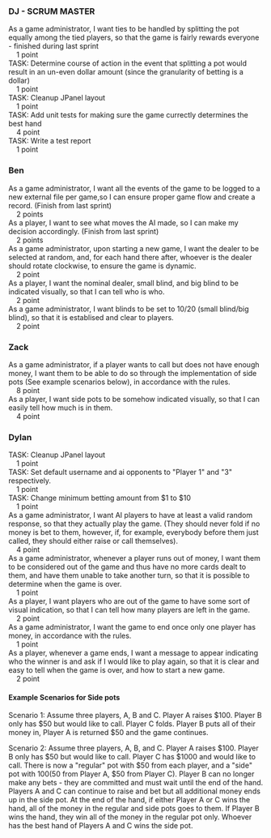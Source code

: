 ### DJ - SCRUM MASTER
As a game administrator, I want ties to be handled by splitting the pot equally among the tied players, so that the game is fairly rewards everyone - finished during last sprint  
&nbsp;&nbsp;&nbsp;&nbsp;1 point  
TASK: Determine course of action in the event that splitting a pot would result in an un-even dollar amount (since the granularity of betting is a dollar)  
&nbsp;&nbsp;&nbsp;&nbsp;1 point  
TASK: Cleanup JPanel layout  
&nbsp;&nbsp;&nbsp;&nbsp;1 point  
TASK: Add unit tests for making sure the game currectly determines the best hand  
&nbsp;&nbsp;&nbsp;&nbsp;4 point  
TASK: Write a test report  
&nbsp;&nbsp;&nbsp;&nbsp;1 point  

### Ben
As a game administrator, I want all the events of the game to be logged to a new external file per game,so I can ensure proper game flow and create a record. (Finish from last sprint)  
&nbsp;&nbsp;&nbsp;&nbsp;2 points  
As a player, I want to see what moves the AI made, so I can make my decision accordingly. (Finish from last sprint)  
&nbsp;&nbsp;&nbsp;&nbsp;2 points  
As a game administrator, upon starting a new game, I want the dealer to be selected at random, and, for each hand there after,  whoever is the dealer should rotate clockwise, to ensure the game is dynamic.  
&nbsp;&nbsp;&nbsp;&nbsp;2 point  
As a player, I want the nominal dealer, small blind, and big blind to be indicated visually, so that I can tell who is who.  
&nbsp;&nbsp;&nbsp;&nbsp;2 point  
As a game administrator, I want blinds to be set to 10/20 (small blind/big blind), so that it is establised and clear to players.  
&nbsp;&nbsp;&nbsp;&nbsp;2 point 

### Zack
As a game administrator, if a player wants to call but does not have enough money, I want them to be able to do so through the implementation of side pots (See example scenarios below), in accordance with the rules.  
&nbsp;&nbsp;&nbsp;&nbsp;8 point  
As a player, I want side pots to be somehow indicated visually, so that I can easily tell how much is in them.  
&nbsp;&nbsp;&nbsp;&nbsp;4 point  

### Dylan
TASK: Cleanup JPanel layout  
&nbsp;&nbsp;&nbsp;&nbsp;1 point  
TASK: Set default username and ai opponents to "Player 1" and "3" respectively.  
&nbsp;&nbsp;&nbsp;&nbsp;1 point  
TASK: Change minimum betting amount from $1 to $10  
&nbsp;&nbsp;&nbsp;&nbsp;1 point  
As a game administrator, I want AI players to have at least a valid random response, so that they actually play the game. (They should never fold if no money is bet to them, however, if, for example, everybody before them just called, they should either raise or call themselves).  
&nbsp;&nbsp;&nbsp;&nbsp;4 point  
As a game administrator, whenever a player runs out of money, I want them to be considered out of the game and thus have no more cards dealt to them, and have them unable to take another turn, so that it is possible to determine when the game is over.  
&nbsp;&nbsp;&nbsp;&nbsp;1 point  
As a player, I want players who are out of the game to have some sort of visual indication, so that I can tell how many players are left in the game.  
&nbsp;&nbsp;&nbsp;&nbsp;2 point  
As a game administrator, I want the game to end once only one player has money, in accordance with the rules.  
&nbsp;&nbsp;&nbsp;&nbsp;1 point  
As a player, whenever a game ends, I want a message to appear indicating who the winner is and ask if I would like to play again, so that it is clear and easy to tell when the game is over, and how to start a new game.  
&nbsp;&nbsp;&nbsp;&nbsp;2 point  

#### Example Scenarios for Side pots
Scenario 1: Assume three players, A, B and C. Player A raises $100. Player B only has $50 but would like to call. Player C folds. Player B puts all of their money in, Player A is returned $50 and the game continues.  

Scenario 2: Assume three players, A, B, and C. Player A raises $100. Player B only has $50 but would like to call. Player C has $1000 and would like to call. There is now a "regular" pot with $50 from each player, and a "side" pot with $100 ($50 from Player A, $50 from Player C). Player B can no longer make any bets - they are committed and must wait until the end of the hand. Players A and C can continue to raise and bet but all additional money ends up in the side pot. At the end of the hand, if either Player A or C wins the hand, all of the money in the regular and side pots goes to them. If Player B wins the hand, they win all of the money in the regular pot only. Whoever has the best hand of Players A and C wins the side pot.  